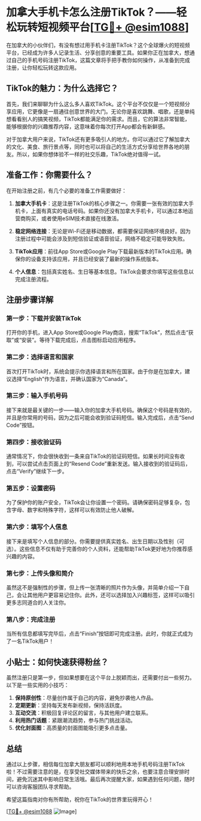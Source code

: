 # 加拿大手机卡怎么注册TikTok？——轻松玩转短视频平台[[TG💪+ @esim1088](https://t.me/s/esim1088)]

在加拿大的小伙伴们，有没有想过用手机卡注册TikTok？这个全球爆火的短视频平台，已经成为许多人记录生活、分享创意的重要工具。如果你正在加拿大，想通过自己的手机号码注册TikTok，这篇文章将手把手教你如何操作，从准备到完成注册，让你轻松玩转这款应用。

## TikTok的魅力：为什么选择它？

首先，我们来聊聊为什么这么多人喜欢TikTok。这个平台不仅仅是一个短视频分享应用，它更像是一扇通往创意世界的大门。无论你是喜欢跳舞、唱歌，还是单纯想看看别人的搞笑视频，TikTok都能满足你的需求。而且，它的算法非常智能，能够根据你的兴趣推荐内容，这意味着你每次打开App都会有新鲜感。

对于加拿大用户来说，TikTok还有更多吸引人的地方。你可以通过它了解加拿大的文化、美食、旅行景点等，同时也可以将自己的生活方式分享给世界各地的朋友。所以，如果你想体验不一样的社交乐趣，TikTok绝对值得一试。

## 准备工作：你需要什么？

在开始注册之前，有几个必要的准备工作需要做好：

1. **加拿大手机卡**：这是注册TikTok的核心步骤之一。你需要一张有效的加拿大手机卡，上面有真实的电话号码。如果你还没有加拿大手机卡，可以通过本地运营商购买，或者使用eSIM技术直接在线激活。

2. **稳定网络连接**：无论是Wi-Fi还是移动数据，都需要保证网络环境良好。因为注册过程中可能会涉及到短信验证或语音验证，网络不稳定可能导致失败。

3. **TikTok应用**：前往App Store或Google Play下载最新版本的TikTok应用。确保你的设备支持该应用，并且已经安装了最新的操作系统版本。

4. **个人信息**：包括真实姓名、生日等基本信息。TikTok会要求你填写这些信息以完成注册流程。

## 注册步骤详解

### 第一步：下载并安装TikTok

打开你的手机，进入App Store或Google Play商店，搜索“TikTok”，然后点击“获取”或“安装”。等待下载完成后，点击图标启动应用程序。

### 第二步：选择语言和国家

首次打开TikTok时，系统会提示你选择语言和所在国家。由于你是在加拿大，建议选择“English”作为语言，并确认国家为“Canada”。

### 第三步：输入手机号码

接下来就是最关键的一步——输入你的加拿大手机号码。确保这个号码是有效的，并且是你常用的号码，因为之后可能会收到验证码短信。输入完成后，点击“Send Code”按钮。

### 第四步：接收验证码

通常情况下，你会很快收到一条来自TikTok的验证码短信。如果长时间没有收到，可以尝试点击页面上的“Resend Code”重新发送。输入接收到的验证码后，点击“Verify”继续下一步。

### 第五步：设置密码

为了保护你的账户安全，TikTok会让你设置一个密码。请确保密码足够复杂，包含字母、数字和特殊字符，这样可以有效防止他人破解。

### 第六步：填写个人信息

接下来是填写个人信息的部分。你需要提供真实姓名、出生日期以及性别（可选）。这些信息不仅有助于完善你的个人资料，还能帮助TikTok更好地为你推荐感兴趣的内容。

### 第七步：上传头像和简介

虽然这不是强制性的步骤，但上传一张清晰的照片作为头像，并简单介绍一下自己，会让其他用户更容易记住你。此外，还可以选择加入兴趣标签，这样可以吸引更多志同道合的人关注你。

### 第八步：完成注册

当所有信息都填写完毕后，点击“Finish”按钮即可完成注册。此时，你就正式成为了一名TikTok用户！

## 小贴士：如何快速获得粉丝？

虽然注册只是第一步，但如果想要在这个平台上脱颖而出，还需要付出一些努力。以下是一些实用的小技巧：

1. **保持原创性**：尽量创作属于自己的内容，避免抄袭他人作品。
2. **定期更新**：坚持每天发布新视频，保持活跃度。
3. **互动交流**：积极回复评论区的留言，与其他用户建立联系。
4. **利用热门话题**：紧跟潮流趋势，参与热门挑战活动。
5. **优化封面图**：高质量的封面图能吸引更多点击量。

## 总结

通过以上步骤，相信每位加拿大朋友都可以顺利地用本地手机号码注册TikTok啦！不过需要注意的是，在享受社交媒体带来的快乐之余，也要注意合理安排时间，避免沉迷其中影响日常生活哦。最后再次提醒大家，如果遇到任何问题，随时可以咨询客服团队寻求帮助。

希望这篇指南对你有所帮助，祝你在TikTok的世界里玩得开心！

[[TG💪+ @esim1088](https://t.me/s/esim1088) ![Image](https://i.postimg.cc/4NQfJmqS/Snipaste-2025-05-13-00-14-12.png)]